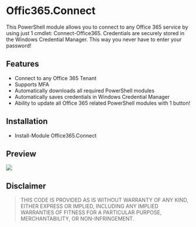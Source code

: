 # Offic365.Connect
This PowerShell module allows you to connect to any Office 365 service by using just 1 cmdlet: Connect-Office365.
Credentials are securely stored in the Windows Credential Manager. This way you never have to enter your password!


## Features
- Connect to any Office 365 Tenant
- Supports MFA
- Automatically downloads all required PowerShell modules
- Automatically saves credentials in Windows Credential Manager
- Ability to update all Office 365 related PowerShell modules with 1 button!

## Installation
- Install-Module Office365.Connect

## Preview
![](Connect-Office365.gif)

 
## Disclaimer
> THIS CODE IS PROVIDED AS IS WITHOUT WARRANTY OF ANY KIND, EITHER EXPRESS OR IMPLIED, INCLUDING ANY IMPLIED WARRANTIES OF FITNESS FOR A PARTICULAR PURPOSE, MERCHANTABILITY, OR NON-INFRINGEMENT.


